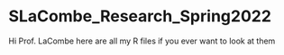 # SLaCombe_Research_Spring2022

Hi Prof. LaCombe here are all my R files if you ever want to look at them 
